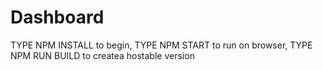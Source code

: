 #  Dashboard
TYPE NPM INSTALL to begin,
TYPE NPM START to run on browser,
TYPE NPM RUN BUILD to createa hostable version




